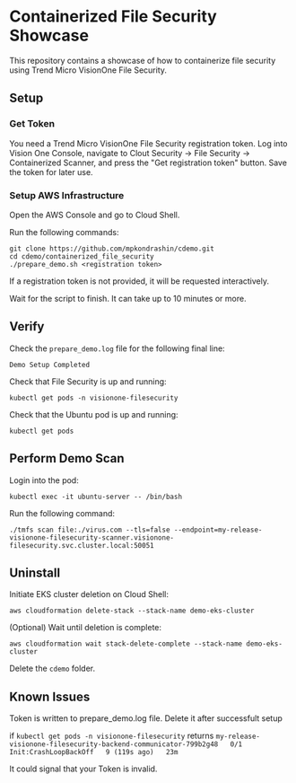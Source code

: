 # Containerized File Security Showcase

This repository contains a showcase of how to containerize file security using Trend Micro VisionOne File Security.

## Setup

### Get Token
You need a Trend Micro VisionOne File Security registration token. Log into Vision One Console, navigate to Clout Security -> File Security -> Containerized Scanner, and press the "Get registration token" button. Save the token for later use.

### Setup AWS Infrastructure

Open the AWS Console and go to Cloud Shell.

Run the following commands:
```shell
git clone https://github.com/mpkondrashin/cdemo.git
cd cdemo/containerized_file_security
./prepare_demo.sh <registration token>
```
If a registration token is not provided, it will be requested interactively.

Wait for the script to finish. It can take up to 10 minutes or more.

## Verify

Check the ```prepare_demo.log``` file for the following final line:

```
Demo Setup Completed
```

Check that File Security is up and running:
```shell
kubectl get pods -n visionone-filesecurity
```

Check that the Ubuntu pod is up and running:

```shell
kubectl get pods
```

## Perform Demo Scan

Login into the pod:
```shell
kubectl exec -it ubuntu-server -- /bin/bash
```

Run the following command:
```shell
./tmfs scan file:./virus.com --tls=false --endpoint=my-release-visionone-filesecurity-scanner.visionone-filesecurity.svc.cluster.local:50051
```

## Uninstall

Initiate EKS cluster deletion on Cloud Shell:
```shell
aws cloudformation delete-stack --stack-name demo-eks-cluster
```

(Optional) Wait until deletion is complete:

```shell
aws cloudformation wait stack-delete-complete --stack-name demo-eks-cluster
```

Delete the ```cdemo``` folder.

## Known Issues

Token is written to prepare_demo.log file. Delete it after successfult setup

if ```kubectl get pods -n visionone-filesecurity``` returns ```my-release-visionone-filesecurity-backend-communicator-799b2g48   0/1     Init:CrashLoopBackOff   9 (119s ago)   23m```

It could signal that your Token is invalid.